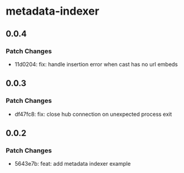 # metadata-indexer

## 0.0.4

### Patch Changes

- 11d0204: fix: handle insertion error when cast has no url embeds

## 0.0.3

### Patch Changes

- df47fc8: fix: close hub connection on unexpected process exit

## 0.0.2

### Patch Changes

- 5643e7b: feat: add metadata indexer example
